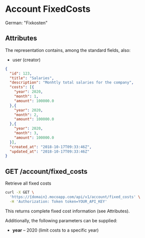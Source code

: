 # Account FixedCosts

German: "Fixkosten"

## Attributes

The representation contains, among the standard fields, also:

- user (creator)

```json
{
  "id": 123,
  "title": "Salaries",
  "description": "Monhtly total salaries for the company",
  "costs": [{
    "year": 2020,
    "month": 1,
    "amount": 100000.0
  },{
    "year": 2020,
    "month": 2,
    "amount": 100000.0
  },{
    "year": 2020,
    "month": 3,
    "amount": 100000.0
  }],
  "created_at": "2018-10-17T09:33:46Z",
  "updated_at": "2018-10-17T09:33:46Z"
}
```

## GET /account/fixed_costs

Retrieve all fixed costs

```bash
curl -X GET \
  'https://{domain}.mocoapp.com/api/v1/account/fixed_costs' \
  -H 'Authorization: Token token=YOUR_API_KEY'
```

This returns complete fixed cost information (see Attributes).

Additionally, the following parameters can be supplied:

- **year** – 2020 (limit costs to a specific year)
